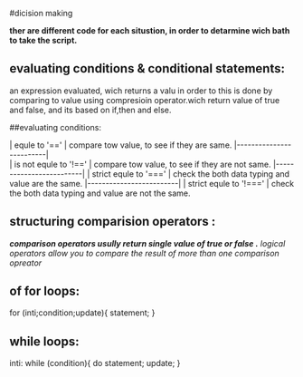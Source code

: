  #dicision making 

**ther are different code for each situstion, in order to detarmine wich bath to take the script.**

## evaluating conditions & conditional statements:

 an expression evaluated, wich returns a valu in order to this is done by comparing to value using compresioin operator.wich return value of true and false, and its based on if,then and else.
 
 ##evaluating conditions:

| equle to '=='           |  compare tow value, to see if they are same.
|-------------------------|  
| is not equle to '!=='   |  compare tow value, to see if they are not same.
|-------------------------|
| strict equle to '==='   |  check the both data typing and value are the same.
|-------------------------|
| strict equle to '!==='  |  check the both data typing and value are not the same.

## structuring comparision operators :

***comparison operators usully return single value of true or false .***
*logical operators allow you to compare the result of more than one comparison opreator*

## of for loops:
for (inti;condition;update){
statement;
}

## while loops:
inti:
while (condition){
do statement;
update;
}

